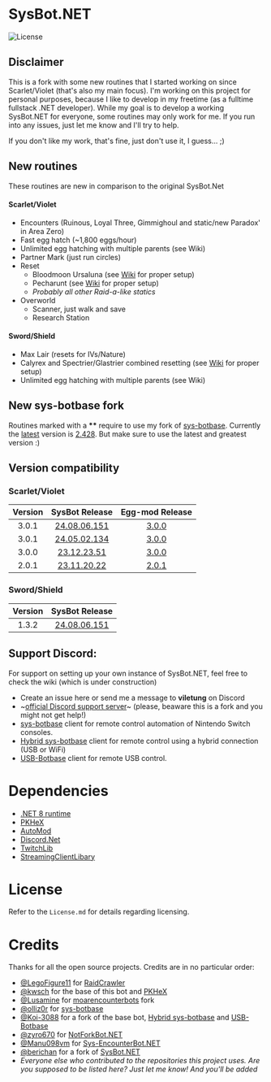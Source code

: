 # SysBot.NET

![License](https://img.shields.io/badge/License-AGPLv3-blue.svg)

## Disclaimer

This is a fork with some new routines that I started working on since Scarlet/Violet (that's also my main focus). I'm working on this project for personal purposes, because I like to develop in my freetime (as a fulltime fullstack .NET developer). While my goal is to develop a working SysBot.NET for everyone, some routines may only work for me. If you run into any issues, just let me know and I'll try to help.

If you don't like my work, that's fine, just don't use it, I guess... ;)

## New routines

These routines are new in comparison to the original SysBot.Net

#### Scarlet/Violet

- Encounters (Ruinous, Loyal Three, Gimmighoul and static/new Paradox' in Area Zero)
- Fast egg hatch (~1,800 eggs/hour)
- Unlimited egg hatching with multiple parents (see Wiki)
- Partner Mark (just run circles)
- Reset
  - Bloodmoon Ursaluna (see [Wiki](https://github.com/Eppin/Sysbot.NET/wiki/4.-Encounter-(Bloodmoon-Ursaluna)) for proper setup)
  - Pecharunt (see [Wiki](https://github.com/Eppin/Sysbot.NET/wiki/5.-Encounter-(Pecharunt)) for proper setup)
  - _Probably all other Raid-a-like statics_
- Overworld
  - Scanner, just walk and save
  - Research Station

#### Sword/Shield

- Max Lair (resets for IVs/Nature)
- Calyrex and Spectrier/Glastrier combined resetting (see [Wiki](https://github.com/Eppin/Sysbot.NET/wiki/6.-Encounter-Calyrex-and-Spectrier-Glastrier) for proper setup)
- Unlimited egg hatching with multiple parents (see Wiki)

## New sys-botbase fork

Routines marked with a __**__ require to use my fork of [sys-botbase](https://github.com/Eppin/sys-botbase/releases). 
Currently the [latest](https://github.com/Eppin/sys-botbase/releases) version is [2.428](https://github.com/Eppin/sys-botbase/releases/tag/2.428). But make sure to use the latest and greatest version :)

## Version compatibility

### Scarlet/Violet

| Version |                                SysBot Release                                 |                                       Egg-mod Release                                       |
| :-----: | :---------------------------------------------------------------------------: | :-----------------------------------------------------------------------------------------: |
|  3.0.1  | [24.08.06.151](https://github.com/Eppin/Sysbot.NET/releases/tag/24.08.06.151) | [3.0.0](https://github.com/Eppin/Sysbot.NET/blob/develop/Resources/Instant%20egg/3.0.0.zip) |
|  3.0.1  | [24.05.02.134](https://github.com/Eppin/Sysbot.NET/releases/tag/24.05.02.134) | [3.0.0](https://github.com/Eppin/Sysbot.NET/blob/develop/Resources/Instant%20egg/3.0.0.zip) |
|  3.0.0  | [23.12.23.51](https://github.com/Eppin/Sysbot.NET/releases/tag/23.12.23.51)   | [3.0.0](https://github.com/Eppin/Sysbot.NET/blob/develop/Resources/Instant%20egg/3.0.0.zip) |
|  2.0.1  | [23.11.20.22](https://github.com/Eppin/Sysbot.NET/releases/tag/23.11.20.22)   | [2.0.1](https://github.com/Eppin/Sysbot.NET/blob/develop/Resources/Instant%20egg/2.0.1.zip) |

### Sword/Shield

| Version |                                SysBot Release                                 |
| :-----: | :---------------------------------------------------------------------------: |
|  1.3.2  | [24.08.06.151](https://github.com/Eppin/Sysbot.NET/releases/tag/24.08.06.151) |

## Support Discord:

For support on setting up your own instance of SysBot.NET, feel free to check the wiki (which is under construction)

- Create an issue here or send me a message to **viletung** on Discord
- ~[official Discord support server](https://discord.gg/tDMvSRv)~ (please, beaware this is a fork and you might not get help!)
- [sys-botbase](https://github.com/olliz0r/sys-botbase) client for remote control automation of Nintendo Switch consoles.
- [Hybrid sys-botbase](https://github.com/Koi-3088/sys-usb-botbase) client for remote control using a hybrid connection (USB or WiFi)
- [USB-Botbase](https://github.com/Koi-3088/USB-Botbase) client for remote USB control.

# Dependencies

- [.NET 8 runtime](https://dotnet.microsoft.com/download/dotnet/8.0)
- [PKHeX](https://github.com/kwsch/PKHeX/)
- [AutoMod](https://github.com/architdate/PKHeX-Plugins/)
- [Discord.Net](https://github.com/discord-net/Discord.Net)
- [TwitchLib](https://github.com/TwitchLib/TwitchLib)
- [StreamingClientLibary](https://github.com/SaviorXTanren/StreamingClientLibrary)

# License

Refer to the `License.md` for details regarding licensing.

# Credits

Thanks for all the open source projects. Credits are in no particular order:

- [@LegoFigure11](https://www.github.com/LegoFigure11) for [RaidCrawler](https://github.com/LegoFigure11/RaidCrawler)
- [@kwsch](https://www.github.com/kwsch) for the base of this bot and [PKHeX](https://github.com/kwsch/PKHeX/)
- [@Lusamine](https://github.com/Lusamine) for [moarencounterbots](https://github.com/Lusamine/SysBot.NET) fork
- [@olliz0r](https://www.github.com/olliz0r) for [sys-botbase](https://github.com/olliz0r/sys-botbase)
- [@Koi-3088](https://www.github.com/Koi-3088) for a fork of the base bot, [Hybrid sys-botbase](https://github.com/Koi-3088/sys-usb-botbase) and [USB-Botbase](https://github.com/Koi-3088/USB-Botbase)
- [@zyro670](https://www.github.com/zyro670) for [NotForkBot.NET](https://github.com/zyro670/NotForkBot.NET)
- [@Manu098vm](https://github.com/Manu098vm) for [Sys-EncounterBot.NET](https://github.com/Manu098vm/Sys-EncounterBot.NET)
- [@berichan](https://github.com/berichan) for a fork of [SysBot.NET](https://github.com/berichan/SysBot.NET)
- _Everyone else who contributed to the repositories this project uses. Are you supposed to be listed here? Just let me know! And you'll be added_
